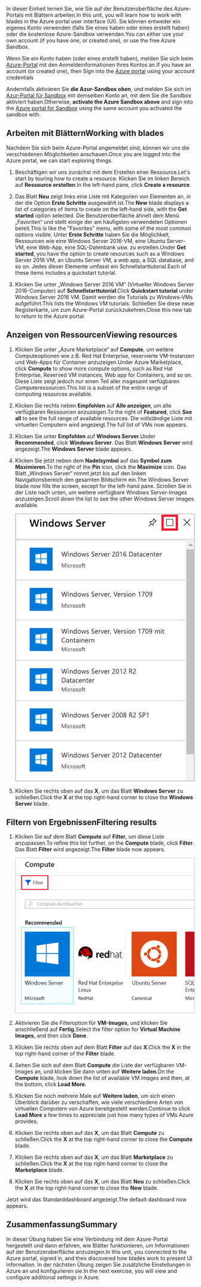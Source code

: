 <span data-ttu-id="28007-101">In dieser Einheit lernen Sie, wie Sie auf der Benutzeroberfläche des Azure-Portals mit Blättern arbeiten.</span><span class="sxs-lookup"><span data-stu-id="28007-101">In this unit, you will learn how to work with blades in the Azure portal user interface (UI).</span></span> <span data-ttu-id="28007-102">Sie können entweder ein eigenes Konto verwenden (falls Sie eines haben oder eines erstellt haben) oder die kostenlose Azure-Sandbox verwenden.</span><span class="sxs-lookup"><span data-stu-id="28007-102">You can either use your own account (if you have one, or created one), or use the free Azure Sandbox.</span></span>

<span data-ttu-id="28007-103">Wenn Sie ein Konto haben (oder eines erstellt haben), melden Sie sich beim [Azure-Portal](https://portal.azure.com?azure-portal=true) mit den Anmeldeinformationen Ihres Kontos an.</span><span class="sxs-lookup"><span data-stu-id="28007-103">If you have an account (or created one), then Sign into the [Azure portal](https://portal.azure.com?azure-portal=true) using your account credentials</span></span>

<span data-ttu-id="28007-104">Andernfalls aktivieren Sie **die Azur-Sandbox oben**, und melden Sie sich im [Azur-Portal für Sandbox](https://portal.azure.com/triplecrownlabs.onmicrosoft.com?azure-portal=true) mit demselben Konto an, mit dem Sie die Sandbox aktiviert haben.</span><span class="sxs-lookup"><span data-stu-id="28007-104">Otherwise, **activate the Azure Sandbox above** and sign into the [Azure portal for Sandbox](https://portal.azure.com/triplecrownlabs.onmicrosoft.com?azure-portal=true) using the same account you activated the sandbox with.</span></span>

## <a name="working-with-blades"></a><span data-ttu-id="28007-105">Arbeiten mit Blättern</span><span class="sxs-lookup"><span data-stu-id="28007-105">Working with blades</span></span>

<span data-ttu-id="28007-106">Nachdem Sie sich beim Azure-Portal angemeldet sind, können wir uns die verschiedenen Möglichkeiten anschauen.</span><span class="sxs-lookup"><span data-stu-id="28007-106">Once you are logged into the Azure portal, we can start exploring things.</span></span>

1. <span data-ttu-id="28007-107">Beschäftigen wir uns zunächst mit dem Erstellen einer Ressource.</span><span class="sxs-lookup"><span data-stu-id="28007-107">Let's start by touring how to create a resource.</span></span> <span data-ttu-id="28007-108">Klicken Sie im linken Bereich auf **Ressource erstellen**.</span><span class="sxs-lookup"><span data-stu-id="28007-108">In the left-hand pane, click **Create a resource**.</span></span>

1. <span data-ttu-id="28007-109">Das Blatt **Neu** zeigt links eine Liste mit Kategorien von Elementen an, in der die Option **Erste Schritte** ausgewählt ist.</span><span class="sxs-lookup"><span data-stu-id="28007-109">The **New** blade displays a list of categories of items to create on the left-hand side, with the **Get started** option selected.</span></span> <span data-ttu-id="28007-110">Die Benutzeroberfläche ähnelt dem Menü „Favoriten“ und stellt einige der am häufigsten verwendeten Optionen bereit.</span><span class="sxs-lookup"><span data-stu-id="28007-110">This is like the "Favorites" menu, with some of the most common options visible.</span></span> <span data-ttu-id="28007-111">Unter **Erste Schritte** haben Sie die Möglichkeit, Ressourcen wie eine Windows Server 2016-VM, eine Ubuntu Server-VM, eine Web-App, eine SQL-Datenbank usw. zu erstellen.</span><span class="sxs-lookup"><span data-stu-id="28007-111">Under **Get started**, you have the option to create resources such as a Windows Server 2016 VM, an Ubuntu Server VM, a web app, a SQL database, and so on.</span></span> <span data-ttu-id="28007-112">Jedes dieser Elemente umfasst ein Schnellstarttutorial.</span><span class="sxs-lookup"><span data-stu-id="28007-112">Each of these items includes a quickstart tutorial.</span></span>

1. <span data-ttu-id="28007-113">Klicken Sie unter „Windows Server 2016 VM“ (Virtueller Windows Server 2016-Computer) auf **Schnellstarttutorial**.</span><span class="sxs-lookup"><span data-stu-id="28007-113">Click **Quickstart tutorial** under Windows Server 2016 VM.</span></span> <span data-ttu-id="28007-114">Damit werden die Tutorials zu Windows-VMs aufgeführt.</span><span class="sxs-lookup"><span data-stu-id="28007-114">This lists the Windows VM tutorials.</span></span> <span data-ttu-id="28007-115">Schließen Sie diese neue Registerkarte, um zum Azure-Portal zurückzukehren.</span><span class="sxs-lookup"><span data-stu-id="28007-115">Close this new tab to return to the Azure portal.</span></span>

## <a name="viewing-resources"></a><span data-ttu-id="28007-116">Anzeigen von Ressourcen</span><span class="sxs-lookup"><span data-stu-id="28007-116">Viewing resources</span></span>

1. <span data-ttu-id="28007-117">Klicken Sie unter „Azure Marketplace“ auf **Compute**, um weitere Computeoptionen wie z.B. Red Hat Enterprise, reservierte VM-Instanzen und Web-Apps für Container anzuzeigen.</span><span class="sxs-lookup"><span data-stu-id="28007-117">Under Azure Marketplace, click **Compute** to show more compute options, such as Red Hat Enterprise, Reserved VM instances, Web app for Containers, and so on.</span></span> <span data-ttu-id="28007-118">Diese Liste zeigt jedoch nur einen Teil aller insgesamt verfügbaren Computeressourcen.</span><span class="sxs-lookup"><span data-stu-id="28007-118">This list is a subset of the entire range of computing resources available.</span></span>

2. <span data-ttu-id="28007-119">Klicken Sie rechts neben **Empfohlen** auf **Alle anzeigen**, um alle verfügbaren Ressourcen anzuzeigen.</span><span class="sxs-lookup"><span data-stu-id="28007-119">To the right of **Featured**, click **See all** to see the full range of available resources.</span></span> <span data-ttu-id="28007-120">Die vollständige Liste mit virtuellen Computern wird angezeigt.</span><span class="sxs-lookup"><span data-stu-id="28007-120">The full list of VMs now appears.</span></span>

3. <span data-ttu-id="28007-121">Klicken Sie unter **Empfohlen** auf **Windows Server**.</span><span class="sxs-lookup"><span data-stu-id="28007-121">Under **Recommended**, click **Windows Server**.</span></span> <span data-ttu-id="28007-122">Das Blatt **Windows Server** wird angezeigt.</span><span class="sxs-lookup"><span data-stu-id="28007-122">The **Windows Server** blade appears.</span></span>

4. <span data-ttu-id="28007-123">Klicken Sie jetzt neben dem **Nadelsymbol** auf das **Symbol zum Maximieren**.</span><span class="sxs-lookup"><span data-stu-id="28007-123">To the right of the **Pin** icon, click the **Maximize** icon.</span></span> <span data-ttu-id="28007-124">Das Blatt „Windows Server“ nimmt jetzt bis auf den linken Navigationsbereich den gesamten Bildschirm ein.</span><span class="sxs-lookup"><span data-stu-id="28007-124">The Windows Server blade now fills the screen, except for the left-hand pane.</span></span> <span data-ttu-id="28007-125">Scrollen Sie in der Liste nach unten, um weitere verfügbare Windows Server-Images anzuzeigen.</span><span class="sxs-lookup"><span data-stu-id="28007-125">Scroll down the list to see the other Windows Server images available.</span></span>

    ![Schaltfläche „Maximieren“ auf dem Blatt „Azure“](../media/6-maximize-button.png)

5. <span data-ttu-id="28007-127">Klicken Sie rechts oben auf das **X**, um das Blatt **Windows Server** zu schließen.</span><span class="sxs-lookup"><span data-stu-id="28007-127">Click the **X** at the top right-hand corner to close the **Windows Server** blade.</span></span>

## <a name="filtering-results"></a><span data-ttu-id="28007-128">Filtern von Ergebnissen</span><span class="sxs-lookup"><span data-stu-id="28007-128">Filtering results</span></span>

1. <span data-ttu-id="28007-129">Klicken Sie auf dem Blatt **Compute** auf **Filter**, um diese Liste anzupassen.</span><span class="sxs-lookup"><span data-stu-id="28007-129">To refine this list further, on the **Compute** blade, click **Filter**.</span></span> <span data-ttu-id="28007-130">Das Blatt **Filter** wird angezeigt.</span><span class="sxs-lookup"><span data-stu-id="28007-130">The **Filter** blade now appears.</span></span>

    ![Schaltfläche „Filter“ in Azure Marketplace](../media/6-filter.png)

2. <span data-ttu-id="28007-132">Aktivieren Sie die Filteroption für **VM-Images**, und klicken Sie anschließend auf **Fertig**.</span><span class="sxs-lookup"><span data-stu-id="28007-132">Select the filter option for **Virtual Machine Images**, and then click **Done**.</span></span>

3. <span data-ttu-id="28007-133">Klicken Sie rechts oben auf dem Blatt **Filter** auf das **X**.</span><span class="sxs-lookup"><span data-stu-id="28007-133">Click the **X** in the top right-hand corner of the **Filter** blade.</span></span>

1. <span data-ttu-id="28007-134">Sehen Sie sich auf dem Blatt **Compute** die Liste der verfügbaren VM-Images an, und klicken Sie dann unten auf **Weitere laden**.</span><span class="sxs-lookup"><span data-stu-id="28007-134">On the **Compute** blade, look down the list of available VM images and then, at the bottom, click **Load More**.</span></span>

1. <span data-ttu-id="28007-135">Klicken Sie noch mehrere Male auf **Weitere laden**, um sich einen Überblick darüber zu verschaffen, wie viele verschiedene Arten von virtuellen Computern von Azure bereitgestellt werden.</span><span class="sxs-lookup"><span data-stu-id="28007-135">Continue to click **Load More** a few times to appreciate just how many types of VMs Azure provides.</span></span>

1. <span data-ttu-id="28007-136">Klicken Sie rechts oben auf das **X**, um das Blatt **Compute** zu schließen.</span><span class="sxs-lookup"><span data-stu-id="28007-136">Click the **X** at the top right-hand corner to close the **Compute** blade.</span></span>

1. <span data-ttu-id="28007-137">Klicken Sie rechts oben auf das **X**, um das Blatt **Marketplace** zu schließen.</span><span class="sxs-lookup"><span data-stu-id="28007-137">Click the **X** at the top right-hand corner to close the **Marketplace** blade.</span></span>

1. <span data-ttu-id="28007-138">Klicken Sie rechts oben auf das **X**, um das Blatt **Neu** zu schließen.</span><span class="sxs-lookup"><span data-stu-id="28007-138">Click the **X** at the top right-hand corner to close the **New** blade.</span></span>

<span data-ttu-id="28007-139">Jetzt wird das Standarddashboard angezeigt.</span><span class="sxs-lookup"><span data-stu-id="28007-139">The default dashboard now appears.</span></span>

## <a name="summary"></a><span data-ttu-id="28007-140">Zusammenfassung</span><span class="sxs-lookup"><span data-stu-id="28007-140">Summary</span></span>

<span data-ttu-id="28007-141">In dieser Übung haben Sie eine Verbindung mit dem Azure-Portal hergestellt und dann erfahren, wie Blätter funktionieren, um Informationen auf der Benutzeroberfläche anzuzeigen.</span><span class="sxs-lookup"><span data-stu-id="28007-141">In this unit, you connected to the Azure portal, signed in, and then discovered how blades work to present UI information.</span></span> <span data-ttu-id="28007-142">In der nächsten Übung zeigen Sie zusätzliche Einstellungen in Azure an und konfigurieren sie.</span><span class="sxs-lookup"><span data-stu-id="28007-142">In the next exercise, you will view and configure additional settings in Azure.</span></span>
